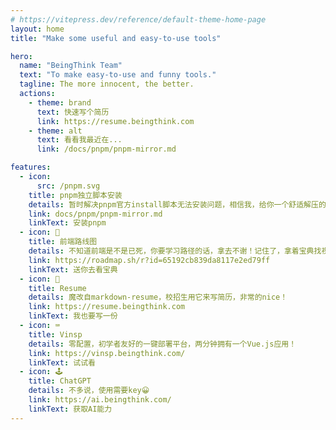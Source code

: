 ```yaml
---
# https://vitepress.dev/reference/default-theme-home-page
layout: home
title: "Make some useful and easy-to-use tools"

hero:
  name: "BeingThink Team"
  text: "To make easy-to-use and funny tools."
  tagline: The more innocent, the better.
  actions:
    - theme: brand
      text: 快速写个简历
      link: https://resume.beingthink.com
    - theme: alt
      text: 看看我最近在...
      link: /docs/pnpm/pnpm-mirror.md

features:
  - icon: 
      src: /pnpm.svg
    title: pnpm独立脚本安装
    details: 暂时解决pnpm官方install脚本无法安装问题，相信我，给你一个舒适解压的进度条
    link: docs/pnpm/pnpm-mirror.md
    linkText: 安装pnpm
  - icon: 🥇
    title: 前端路线图
    details: 不知道前端是不是已死，你要学习路径的话，拿去不谢！记住了，拿着宝典找视频学就ok。
    link: https://roadmap.sh/r?id=65192cb839da8117e2ed79ff
    linkText: 送你去看宝典
  - icon: 👔
    title: Resume
    details: 魔改自markdown-resume，校招生用它来写简历，非常的nice！
    link: https://resume.beingthink.com
    linkText: 我也要写一份
  - icon: ⌨️
    title: Vinsp
    details: 零配置，初学者友好的一键部署平台，两分钟拥有一个Vue.js应用！
    link: https://vinsp.beingthink.com/
    linkText: 试试看
  - icon: 🕹️
    title: ChatGPT
    details: 不多说，使用需要key😀
    link: https://ai.beingthink.com/
    linkText: 获取AI能力
---
```


